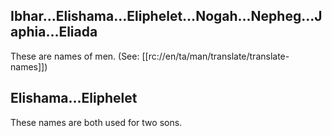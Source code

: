 ## Ibhar...Elishama...Eliphelet...Nogah...Nepheg...Japhia...Eliada ##

These are names of men. (See: [[rc://en/ta/man/translate/translate-names]])

## Elishama...Eliphelet ##

These names are both used for two sons.